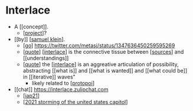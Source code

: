 # Interlace

- A [[concept]].
  - [[project]]?
- [[by]] [[samuel klein]].
  - [[go]] https://twitter.com/metasj/status/1347636450259595269
  - [[quote]] [[interlace]] is the connective tissue between [[sources]] and [[understandings]]
  - [[quote]] the [[interlace]] is an aggreative articulation of possibility, abstracting [[what is]] and [[what is wanted]] and [[what could be]] in [[iterative]] waves"
    - likely related to [[protopoi]]
- [[chat]] https://interlace.zulipchat.com
  - [[iap21]]
  - [[2021 storming of the united states capitol]]


[//begin]: # "Autogenerated link references for markdown compatibility"
[project]: project "Project"
[samuel klein]: samuel-klein "Samuel Klein"
[go]: go "Go"
[quote]: quote "Quote"
[interlace]: interlace "Interlace"
[sources]: sources "Sources"
[protopoi]: protopoi "Protopoi"
[iap21]: iap21 "Iap21"
[2021 storming of the united states capitol]: 2021-storming-of-the-united-states-capitol "2021 Storming of the United States Capitol"
[//end]: # "Autogenerated link references"